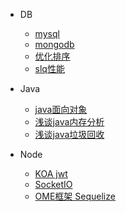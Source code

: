 <!--
 * @Descripttion: 
 * @version: 
 * @Author: suckson
 * @Date: 2019-04-02 12:06:29
 * @LastEditors: suckson
 * @LastEditTime: 2019-10-27 20:10:14
 -->
- DB
    - [mysql](serverdoc/db/mysql.md)
    - [mongodb](serverdoc/db/mysql.md)
    - [优化排序](serverdoc/db/redis.md)
    - [slq性能](serverdoc/db/graphql.md)
- Java
    - [java面向对象](serverdoc/java/oop.md)
    - [浅谈java内存分析](serverdoc/java/neicun.md)
    - [浅谈java垃圾回收](serverdoc/java/rubbish.md)
    
- Node
    - [KOA jwt](serverdoc/node/jwt.md)
    - [SocketIO](serverdoc/node/SocketIO.md)
    - [OME框架 Sequelize](serverdoc/node/Sequelize.md)

